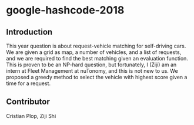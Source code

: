 # google-hashcode-2018

## Introduction
This year question is about request-vehicle matching for self-driving cars. We are given a grid as map, 
a number of vehicles, and a list of requests, and we are required to find the best matching given an evaluation function. 
This is proven to be an NP-hard question, but fortunately, I (Ziji) am an intern at Fleet Management at nuTonomy, and this is not new to us.
We proposed a greedy method to select the vehicle with highest score given a time for a request. 

## Contributor
Cristian Plop, Ziji Shi
